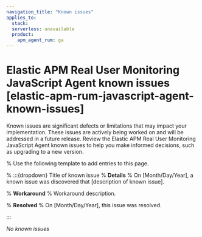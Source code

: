 ```yaml
---
navigation_title: "Known issues"
applies_to:
  stack:
  serverless: unavailable
  product:
    apm_agent_rum: ga
---
```

# Elastic APM Real User Monitoring JavaScript Agent known issues [elastic-apm-rum-javascript-agent-known-issues]

Known issues are significant defects or limitations that may impact your implementation. These issues are actively being worked on and will be addressed in a future release. Review the Elastic APM Real User Monitoring JavaScript Agent known issues to help you make informed decisions, such as upgrading to a new version.

% Use the following template to add entries to this page.

% :::{dropdown} Title of known issue
% **Details** 
% On [Month/Day/Year], a known issue was discovered that [description of known issue].

% **Workaround** 
% Workaround description.

% **Resolved**
% On [Month/Day/Year], this issue was resolved.

:::

_No known issues_